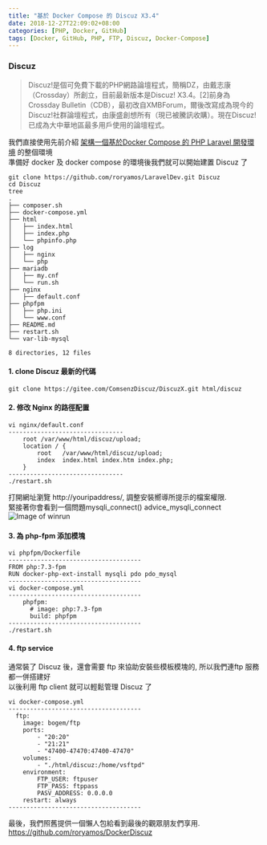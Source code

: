 ```yaml
---
title: "基於 Docker Compose 的 Discuz X3.4"
date: 2018-12-27T22:09:02+08:00
categories: [PHP, Docker, GitHub]
tags: [Docker, GitHub, PHP, FTP, Discuz, Docker-Compose]
---
```

### Discuz
> Discuz!是個可免費下載的PHP網路論壇程式，簡稱DZ，由戴志康（Crossday）所創立，目前最新版本是Discuz! X3.4。[2]前身為Crossday Bulletin（CDB），最初改自XMBForum，爾後改寫成為現今的Discuz!社群論壇程式，由康盛創想所有（現已被騰訊收購）。現在Discuz!已成為大中華地區最多用戶使用的論壇程式。

我們直接使用先前介紹 [架構一個基於Docker Compose 的 PHP Laravel 開發環境](/2018/12/19/docker-compose-with-php-laravel-dev/) 的整個環境  
準備好 docker 及 docker compose 的環境後我們就可以開始建置 Discuz 了
```
git clone https://github.com/roryamos/LaravelDev.git Discuz
cd Discuz
tree
.
├── composer.sh
├── docker-compose.yml
├── html
│   ├── index.html
│   ├── index.php
│   └── phpinfo.php
├── log
│   ├── nginx
│   └── php
├── mariadb
│   ├── my.cnf
│   └── run.sh
├── nginx
│   ├── default.conf
├── phpfpm
│   ├── php.ini
│   └── www.conf
├── README.md
├── restart.sh
└── var-lib-mysql

8 directories, 12 files
```
#### 1. clone Discuz 最新的代碼
```
git clone https://gitee.com/ComsenzDiscuz/DiscuzX.git html/discuz
```
#### 2. 修改 Nginx 的路徑配置
```
vi nginx/default.conf
--------------------------------
    root /var/www/html/discuz/upload;
    location / {
        root   /var/www/html/discuz/upload;
        index  index.html index.htm index.php;
    }
--------------------------------
./restart.sh
```
打開網址瀏覽 http://youripaddress/, 調整安裝嚮導所提示的檔案權限.  
緊接著你會看到一個問題mysqli_connect() advice_mysqli_connect   
![Image of winrun](/images/discuz/php-mysqli-connect-error.png)
#### 3. 為 php-fpm 添加模塊
```
vi phpfpm/Dockerfile
-------------------------------------
FROM php:7.3-fpm
RUN docker-php-ext-install mysqli pdo pdo_mysql
-------------------------------------
vi docker-compose.yml
-------------------------------------
    phpfpm:
      # image: php:7.3-fpm
      build: phpfpm
-------------------------------------
./restart.sh
```
#### 4. ftp service
通常裝了 Discuz 後，還會需要 ftp 來協助安裝些模板模塊的, 所以我們連ftp 服務都一併搭建好  
以後利用 ftp client 就可以輕鬆管理 Discuz 了
```
vi docker-compose.yml
-------------------------------------
  ftp:
    image: bogem/ftp
    ports:
        - "20:20"
        - "21:21"
        - "47400-47470:47400-47470"
    volumes:
        - "./html/discuz:/home/vsftpd"
    environment:
        FTP_USER: ftpuser
        FTP_PASS: ftppass
        PASV_ADDRESS: 0.0.0.0
    restart: always
-------------------------------------
```
最後，我們照舊提供一個懶人包給看到最後的觀眾朋友們享用.
https://github.com/roryamos/DockerDiscuz
